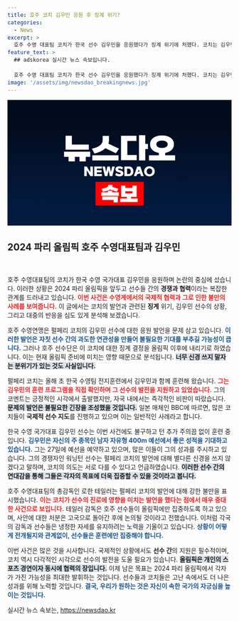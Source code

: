 ```yaml
---
title: 호주 코치 김우민 응원 후 징계 위기?
categories:
  - News
excerpt: >
  호주 수영 대표팀 코치가 한국 선수 김우민을 응원했다가 징계 위기에 처했다. 코치는 김우민의 훈련 프로그램을 짚으며 금메달 가능성을 언급했지만, 자국 내 비판 여론이 커지며 갈등이 심화되고 있다. 과연 그의 운명은?
feature_text: >
  ## adskorea 실시간 뉴스 속보입니다.

  호주 수영 대표팀 코치가 한국 선수 김우민을 응원했다가 징계 위기에 처했다. 코치는 김우민의 훈련 프로그램을 짚으며 금메달 가능성을 언급했지만, 자국 내 비판 여론이 커지며 갈등이 심화되고 있다. 과연 그의 운명은?
image: '/assets/img/newsdao_breakingnews.jpg'
---
```


<p><img src="/assets/img/newsdao_breakingnews.jpg" alt="adskorea 속보" /></p>

<h2 data-ke-size="size26">2024 파리 올림픽 호주 수영대표팀과 김우민</h2>

<p data-ke-size="size16">&nbsp;</p>

<p>호주 수영대표팀의 코치가 한국 수영 국가대표 김우민을 응원하며 논란의 중심에 섰습니다. 이러한 상황은 2024 파리 올림픽을 앞두고 선수들 간의 <strong>경쟁과 협력</strong>이라는 복잡한 관계를 드러내고 있습니다. <b><span style="color: #ee2323;">이번 사건은 수영계에서의 국제적 협력과 그로 인한 불만의 사례를 보여줍니다.</span></b> 이 글에서는 코치의 발언과 관련된 <strong>징계</strong> 위기, 김우민 선수의 상황, 그리고 대중의 반응을 심도 있게 분석해 보겠습니다.</p>

<p data-ke-size="size16"></p>

<p>호주 수영연맹은 펄페리 코치의 김우민 선수에 대한 응원 발언을 문제 삼고 있습니다. <b><span style="color: #1a5490;">이러한 발언은 자칫 선수 간의 과도한 연관성을 만들어 불필요한 기대를 부추길 가능성이 큽니다.</span></b> 그러나 호주 선수단은 이 코치에 대한 징계 결정을 올림픽 이후에 내리기로 하였습니다. 이는 현재 올림픽 준비에 미치는 영향 때문으로 분석됩니다. <b><span style="background-color: #21538527;">너무 신경 쓰지 말자는 분위기가 있는 것도 사실입니다.</span></b></p>

<p data-ke-size="size16"></p>

<p>펄페리 코치는 올해 초 한국 수영팀 전지훈련에서 김우민과 함께 훈련해 왔습니다. <b><span style="color: #ee2323;">그는 김우민의 훈련 프로그램을 직접 확인하며 그 선수의 발전을 지원하고 있었습니다.</span></b> 그의 코멘트는 긍정적인 시각에서 출발했지만, 자국 내에서는 즉각적인 비판이 따랐습니다. <b><span style="background-color: #21538527;">문제의 발언은 불필요한 긴장을 조성했을 것입니다.</span></b> 일본 매체인 BBC에 따르면, 많은 코치들이 <strong>국제적 선수 지도</strong>를 진행하고 있으며 이는 일반적인 사례라고 합니다.</p>

<p data-ke-size="size16"></p>

<p>한국 수영 국가대표 김우민 선수는 이번 사건에도 불구하고 턴 추가 주의끔 없이 훈련 중입니다. <b><span style="color: #1a5490;">김우민은 자신의 주 종목인 남자 자유형 400m 예선에서 좋은 성적을 기대하고 있습니다.</span></b> 그는 27일에 예선을 예약하고 있으며, 많은 이들이 그의 성과를 주시하고 있습니다. 그의 경쟁자인 워닝턴 선수는 펄페리 코치의 발언에 대해 별다른 신경을 쓰지 않겠다고 말하며, 코치의 의도는 서로 다를 수 있다고 언급하였습니다. <b><span style="background-color: #21538527;">이러한 선수 간의 연대감을 통해 그들은 각자의 목표에 더욱 집중할 수 있을 것이라고 봅니다.</span></b></p>

<p data-ke-size="size16"></p>

<p>호주 수영대표팀의 총감독인 로한 테일러는 펄페리 코치의 발언에 대해 강한 불만을 표시했습니다. <b><span style="color: #ee2323;">이는 코치가 선수의 진로에 영향을 미치는 발언을 했다는 점에서 매우 중대한 사건으로 보입니다.</span></b> 테일러 감독은 호주 선수들이 올림픽에만 집중하도록 하고 있으며, 사안에 대한 처분은 고국으로 돌아간 후에 논의될 것이라고 전했습니다. 이처럼 각국의 감독과 선수들은 냉정한 자세를 유지하려는 노력을 기울이고 있습니다. <b><span style="color: #1a5490;">상황이 어떻게 전개될지와 관계없이, 선수들은 훈련에만 집중해야 합니다.</span></b></p>

<p data-ke-size="size16"></p>

<p>이번 사건은 많은 것을 시사합니다. 국제적인 상황에서도 <b>선수 간</b>의 지원은 필수적이며, 코치 역시 다각적인 시각으로 선수의 발전을 도울 필요가 있습니다. <b><span style="background-color: #21538527;">올림픽은 개인의 스포츠 경연이자 동시에 협력의 장입니다.</span></b> 이제 남은 목표는 2024 파리 올림픽에서 각자가 가진 가능성을 최대한 발휘하는 것입니다. 선수들과 코치들은 고난 속에서도 더 나은 성과를 위해 노력할 것입니다. <b><span style="color: #1a5490;">결국, 우리가 원하는 것은 자신이 속한 국가의 자긍심을 높이는 것입니다.</span></b></p>
실시간 뉴스 속보는, <a href="https://newsdao.kr" rel="dofollow">https://newsdao.kr</a>


